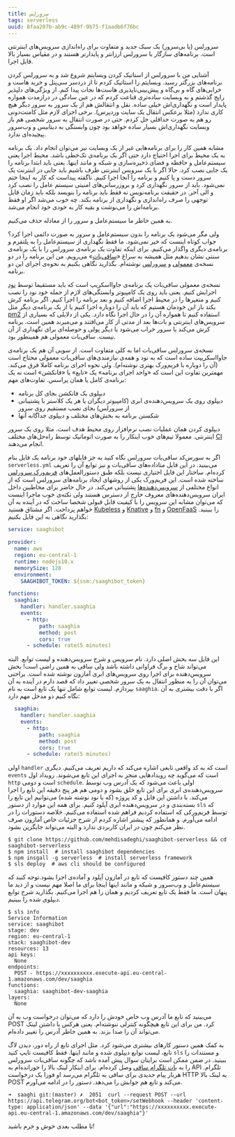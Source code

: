 ```yaml
---
title: سِروِرلِس
tags: serverless
uuid: 8faa207b-ab9c-489f-9b75-f1aadb6f76bc
---
```


سرورلس (یا بی‌سرور) یک سبک جدید و متفاوت برای راه‌اندازی سرویس‌های اینترنتی است. برنامه‌های سازگار با سرورلس ارزانتر و پایدارتر هستند و در مقیاس بسیار بالا قابل اجرا.

آشنایی من با سرورلس از استاتیک کردن وبسایتم شروع شد و به سرورلس کردن برنامه‌های بزرگتر رسید. وبسایتم را استاتیک کردم تا از دردسر سی‌پنل و خرید هاست و خرابی‌های گاه و بی‌گاه و پیش‌بینی‌ناپذیری هاست‌ها نجات پیدا کنم. از ویژگی‌های دلپذیر رایج گذشتم و به وبسایت ساده‌تری قناعت کردم که در عین سادگی در درازمدت همواره پایدار است و نگهداری‌اش خیلی ساده. نقل و انتقالش هم از یک سرور به سرور دیگر هیچ کاری ندارد (مثلا برعکس انتقال یک سایت وردپرس). برخی اجزای لازم مثل کامنت‌دونی رو هم به صورت حداقلی حل کردم. حتی در صورت انتقال به سرور شخصی هم باز وبسایت نگهداری‌اش بسیار ساده خواهد بود چون وابستگی به دیتابیس و وب‌سرور پیچیده‌ای ندارد.

مشابه همین کار را برای برنامه‌هایی غیر از یک وبسایت نیز می‌توان انجام داد. یک برنامه به یک محیط برای اجرا احتیاج دارد حتی اگر یک برنامه‌ی تک‌خطی باشد. محیط اجرا یعنی سیستم‌عامل و حافظه و فضای ذخیره‌سازی و شبکه و مانند اینها. یعنی باید ابتدا برنامه را یک جایی نصب کرد. حالا اگر با یک سرویس اینترنتی طرف باشیم باید جایی در اینترنت یک سرور دست و پا کنیم و برنامه را آنجا اجرا کنیم. ناگفته پیداست که کار به اینجا ختم نمی‌شود. باید از سرور نگهداری کرد و بروزرسانی‌های امنیتی سیستم عامل را نصب کرد و الی آخر. در حقیقت برنامه‌نویس نه فقط باید برنامه را بنویسد بلکه باید زمان قابل توجهی را صرف راه‌اندازی و نگهداری از برنامه بکند. چه خوب می‌شد اگر او فقط برنامه‌اش را می‌نوشت و بقیه کار به خودی خود انجام می‌شد.

به همین خاطر ما سیستم‌عامل و سرور را از معادله حذف می‌کنیم.

ولی مگر می‌شود یک برنامه را بدون سیستم‌عامل و سرور به صورت دائمی اجرا کرد؟ جواب کوتاه اینست که خیر نمی‌شود. ما فقط نگهداری از سیستم‌عامل را به پلتفرم و برنامه‌ی دیگری واگذار می‌کنیم. برای اینکه تفاوت یک برنامه‌ی سرورلس را با یک برنامه‌ی سنتی نشان بدهیم مثل همیشه به سراغ «[ساقی‌بات]» می‌رویم. من این برنامه را در دو نسخه‌ی ‏[معمولی] و [سرورلس] نوشته‌ام. بگذارید نگاهی بکنیم به نحوه‌ی اجرای این دو برنامه.

نسخه‌ی معمولی ساقی‌بات یک برنامه‌ی جاوااسکریپ است که باید مستقیما توسط [نود] اجرایش کنیم. یعنی باید روی یک کامپیوتر وابستگی‌های لازم از جمله خود نود را نصب کنیم و متغیرها را در محیط اجرا اضافه کنیم و بعد برنامه را اجرا کنیم. اگر برنامه کرش بکند باز این خودمان هستیم که باید آن را دوباره اجرا کنیم یا از یک برنامه‌ی دیگر مثل [pm2] استفاده کنیم تا همواره آن را در حال اجرا نگاه دارد. یکی از دلایلی که بسیاری از سرویس‌های اینترنتی و بات‌ها بعد از مدتی از کار می‌افتند و می‌میرند همین است. برنامه کرش می‌کند یا سرور خراب می‌شود یا دیگر پولی و حوصله‌ای برای نگهداری از آن نیست. ساقی‌بات معمولی هم همینطور بود.

نسخه‌ی سرورلس ساقی‌بات اما به کلی متفاوت است. از سویی آن هم یک برنامه‌ی جاوااسکریپت ساده است که به نود و همه‌ی نیازمندی‌های ساقی‌بات معمولی محتاج است (آن را دوباره با فریم‌ورک بهتری نوشته‌ام). ولی نحوه اجرای برنامه کاملا فرق می‌کند. مهمترین تفاوت این است که «واحد اجرای برنامه» یک «تابع» یا «فانکشن» است نه یک برنامه‌ی کامل یا همان پراسس. تفاوت‌های مهم:

- دیپلوی یک فانکشن بجای کل برنامه
- دیپلوی روی یک سرویس‌دهنده‌ی ابری (کامپیوتر دیگران یا هر یک کلاستر با پشتیبانی از سرورلس) بجای نصب مستقیم روی سرور
- شکستن برنامه به بخش‌های مختلف و دیپلوی جداگانه آنها

دیپلوی کردن همان عملیات نصب نرم‌افزار روی محیط هدف است. مثلا روی یک سرور اینترنتی. معمولا تیم‌های خوب اینکار را به صورت اتوماتیک توسط راه‌حل‌های مختلف [CI] انجام می‌دهند.

اگر به سورس‌کد ساقی‌بات سرورلس نگاه کنید به جز فایلهای خود برنامه یک فایل بنام `serverless.yml` می‌بینید. در این فایل متاداده‌های ساقی‌بات و نیز توابع آن را تعریف کرده‌ام. ساختار این فایل اختیاری نیست بلکه طبق دستورالعمل‌های [فریم‌ورک سرورلس] ساخته شده است. این فریم‌ورک یکی از روشهای ایجاد برنامه‌های سرورلس است که از انواع مختلفی از [سرویس‌دهنده‌ها] پشتیبانی می‌کند. در حال حاضر برای مخاطبین داخل ایران سرویس‌دهنده‌های معروف خارج از دسترس هستند ولی نکته‌ی خوب ماجرا اینست که می‌توان مشابه این سرویس را با کیفیت قابل قبولی شخصا ساخت که در آینده به آن خواهم پرداخت. اگر مشتاق هستید [Kubeless] و [Knative] و [fn] و [OpenFaaS] را ببینید. بگذارید نگاهی به این فایل بکنیم:

```yaml
service: saaghibot

provider:
  name: aws
  region: eu-central-1
  runtime: nodejs10.x
  memorySize: 128
  environment:
    SAAGHIBOT_TOKEN: ${ssm:/saaghibot_token}

functions:
  saaghia:
    handler: handler.saaghia
    events:
      - http:
          path: saaghia
          method: post
          cors: true
      - schedule: rate(5 minutes)
```

این فایل سه بخش اصلی دارد. نام سرویس و شرح سرویس‌دهنده و لیست توابع. البته می‌تواند شاخ و برگ فراوانی داشته باشد ولی ساقی به همین راضی است!
بخش سرویس‌دهنده برای اجرا روی سرویس‌های ابری آمازون نوشته شده است. براحتی می‌توان آن را به منظور انتقال به یک سرور شخصی تغییر داد که قصد دارم در آینده به آن بپردازم.
لیست توابع شامل تنها یک تابع است به نام `saaghia`. اگر با دقت بیشتری به آن نگاه کنیم دو مدخل مهم دارد:

```yaml
  saaghia:
    handler: handler.saaghia
    events:
      - http:
          path: saaghia
          method: post
          cors: true
      - schedule: rate(5 minutes)

```
اولی `handler` است که به کد واقعی تابعی اشاره می‌کند که داریم تعریف می‌کنیم. دیگری `events` است که می‌گوید چه رویدادهایی منجر به اجرای این تابع می‌شوند. رویداد اول `http` است و دومی `schedule`. اولی باعث می‌شود که یک آدرس وب توسط سرویس‌دهنده‌ی ابری برای این تابع خلق بشود و دومی هم هر پنج دقیقه این تابع را اجرا می‌کند. با داشتن این فایل و کد پروژه (که با نود نوشته شده) می‌توانیم این تابع را بسته‌بندی و در سرویس‌دهنده ابری آپلود کنیم. برای همه این موارد از دستور `sls` که توسط فریم‌ورکی که استفاده کردیم فراهم شده استفاده می‌کنیم. خلاصه دستورات را در ادامه می‌آورم. و همانطور که پیشتر اشاره کردم از شرح جزئیات خاص آمازون صرف نظر می‌کنم چون در ایران کاربردی ندارد و البته می‌تواند جایگزین بشود.

```
$ git clone https://github.com/mehdisadeghi/saaghibot-serverless && cd saaghibot-serverless
$ npm install  # install saaghibot dependencies
$ npm insgall -g serverless  # install serverless framework
$ sls deploy  # aws cli should be configured
```

همین چند دستور کافیست که تابع در آمازون آپلود و آماده‌ی اجرا بشود.توجه کنید که سیستم‌عامل و وب‌سرور و شبکه و مانند اینها اینجا برای ما اصلا مهم نیست و از دید ما پنهان است. ما فقط یک تابع تعریف کردیم و همان را هم اجرا می‌کنیم. بگذارید شرح توابع دیپلوی شده را ببینیم.

```
$ sls info
Service Information
service: saaghibot
stage: dev
region: eu-central-1
stack: saaghibot-dev
resources: 13
api keys:
  None
endpoints:
  POST - https://xxxxxxxxxx.execute-api.eu-central-1.amazonaws.com/dev/saaghia
functions:
  saaghia: saaghibot-dev-saaghia
layers:
  None        
```

می‌بینید که تابع ما آدرس وب خاص خودش را دارد که می‌توان درخواست وب به آن POST کرد. من برای این تابع هیچگونه کنترلی ننوشته‌ام. یعنی هرکس با داشتن لینک می‌تواند آن را صدا بزند. به همین خاطر آدرس را تغییر داده‌ام.

به کمک همین دستور کارهای بیشتری می‌شود کرد. مثل اجرای تابع از راه دور، دیدن لاگ تابع، لیست توابع دیپلوی شده و مانند اینها. فقط کافیست تایپ کنید `sls` و مستندات را ببینید. در ضمن ممکن است برایتان سوال پیش آمده باشد که چگونه ساقی‌بات سرورلس را به [بات تلگرام ساقی] وصل کرده‌ام. برای اینکار لینک بالا را خورانده‌ام به API تلگرام. هربار پیام جدیدی برای ساقی به تلگرام می‌رسد او فورا یک درخواست HTTP به لینک بالا POST می‌کند و تابع هم جوابش را می‌دهد. دستور را در ادامه می‌آورم.

```
➜  saaghi git:(master) ✗  2051  curl --request POST --url https://api.telegram.org/bot<bot_token>/setWebhook --header 'content-type: application/json' --data '{"url":"https://xxxxxxxxxx.execute-api.eu-central-1.amazonaws.com/dev/saaghia"}'
```

تا مطلب بعدی خوش و خرم باشید!

[ساقی‌بات]: https://t.me/SaaghiBot
[معمولی]: https://github.com/mehdisadeghi/SaaghiBot/
[سرورلس]: https://github.com/mehdisadeghi/saaghibot-serverless
[نود]: https://nodejs.org/en/
[pm2]: https://pm2.keymetrics.io/
[CI]: https://en.wikipedia.org/wiki/Continuous_integration
[فریم‌ورک سرورلس]: https://serverless.com/
[سرویس‌دهنده‌ها]: https://serverless.com/framework/docs/providers/
[kubeless]: https://kubeless.io/
[knative]: https://fnproject.io/
[fn]: https://fnproject.io/
[OpenFaaS]: https://www.openfaas.com/
[بات تلگرام ساقی]: https://t.me/SaaghiBot
